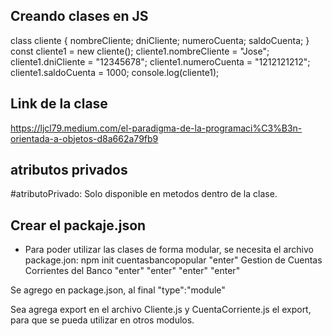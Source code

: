 ## Creando clases en JS

class cliente
{
  nombreCliente;
  dniCliente;
  numeroCuenta;
  saldoCuenta;
}
const cliente1 = new cliente();
cliente1.nombreCliente = "Jose";
cliente1.dniCliente = "12345678";
cliente1.numeroCuenta = "1212121212";
cliente1.saldoCuenta = 1000;
console.log(cliente1);

## Link de la clase
https://ljcl79.medium.com/el-paradigma-de-la-programaci%C3%B3n-orientada-a-objetos-d8a662a79fb9

## atributos privados
#atributoPrivado: Solo disponible en metodos dentro de la clase.
                                                 
## Crear el packaje.json
- Para poder utilizar las clases de forma modular, se necesita el archivo package.jon:
npm init
cuentasbancopopular
"enter"
Gestion de Cuentas Corrientes del Banco
"enter"
"enter"
"enter"
"enter"

Se agrego en package.json, al final
"type":"module"

Sea agrega export en el archivo Cliente.js y CuentaCorriente.js el export, para que se pueda utilizar en otros modulos.